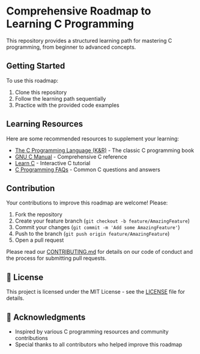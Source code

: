 # Comprehensive Roadmap to Learning C Programming

This repository provides a structured learning path for mastering C programming, from beginner to advanced concepts.

## Getting Started

To use this roadmap:

1. Clone this repository
2. Follow the learning path sequentially
3. Practice with the provided code examples

## Learning Resources

Here are some recommended resources to supplement your learning:

- [The C Programming Language (K&R)](https://en.wikipedia.org/wiki/The_C_Programming_Language) - The classic C programming book
- [GNU C Manual](https://www.gnu.org/software/gnu-c-manual/) - Comprehensive C reference
- [Learn C](https://www.learn-c.org/) - Interactive C tutorial
- [C Programming FAQs](http://c-faq.com/) - Common C questions and answers

## Contribution

Your contributions to improve this roadmap are welcome! Please:

1. Fork the repository
2. Create your feature branch (`git checkout -b feature/AmazingFeature`)
3. Commit your changes (`git commit -m 'Add some AmazingFeature'`)
4. Push to the branch (`git push origin feature/AmazingFeature`)
5. Open a pull request

Please read our [CONTRIBUTING.md](CONTRIBUTING.md) for details on our code of conduct and the process for submitting pull requests.

## 📜 License

This project is licensed under the MIT License - see the [LICENSE](LICENSE) file for details.

## 🙏 Acknowledgments

- Inspired by various C programming resources and community contributions
- Special thanks to all contributors who helped improve this roadmap